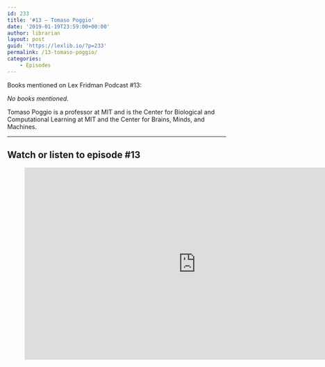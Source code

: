 ```yaml
---
id: 233
title: '#13 – Tomaso Poggio'
date: '2019-01-19T23:59:00+00:00'
author: librarian
layout: post
guid: 'https://lexlib.io/?p=233'
permalink: /13-tomaso-poggio/
categories:
    - Episodes
---
```


Books mentioned on Lex Fridman Podcast #13:

*No books mentioned.*

Tomaso Poggio is a professor at MIT and is the Center for Biological and Computational Learning at MIT and the Center for Brains, Minds, and Machines.

- - - - - -

## Watch or listen to episode #13

<figure class="wp-block-embed is-type-video is-provider-youtube wp-block-embed-youtube wp-embed-aspect-16-9 wp-has-aspect-ratio"><div class="wp-block-embed__wrapper"><iframe allow="accelerometer; autoplay; clipboard-write; encrypted-media; gyroscope; picture-in-picture" allowfullscreen="" frameborder="0" height="443" loading="lazy" src="https://www.youtube.com/embed/aSyZvBrPAyk?feature=oembed" title="Tomaso Poggio: Brains, Minds, and Machines | Lex Fridman Podcast #13" width="788"></iframe></div></figure>